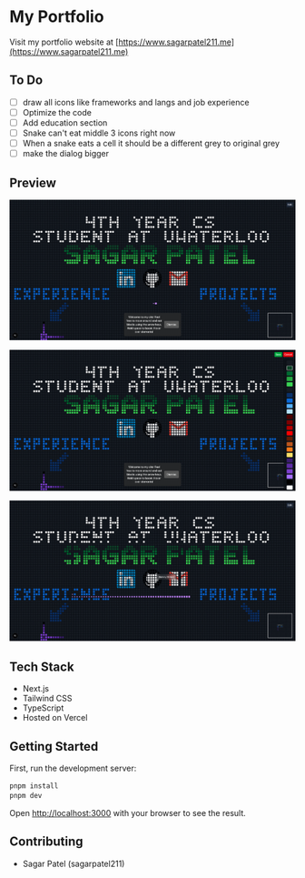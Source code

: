 # My Portfolio

Visit my portfolio website at [https://www.sagarpatel211.me](https://www.sagarpatel211.me)

## To Do

- [ ] draw all icons like frameworks and langs and job experience
- [ ] Optimize the code
- [ ] Add education section
- [ ] Snake can't eat middle 3 icons right now
- [ ] When a snake eats a cell it should be a different grey to original grey
- [ ] make the dialog bigger

## Preview

![alt text](images/1.png)

![alt text](images/2.png)

![alt text](images/3.png)

## Tech Stack

- Next.js
- Tailwind CSS
- TypeScript
- Hosted on Vercel

## Getting Started

First, run the development server:

```bash
pnpm install
pnpm dev
```

Open [http://localhost:3000](http://localhost:3000) with your browser to see the result.

## Contributing

- Sagar Patel (sagarpatel211)
